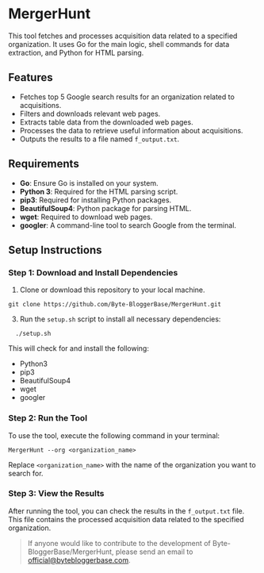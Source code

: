 # MergerHunt
This tool fetches and processes acquisition data related to a specified organization. It uses Go for the main logic, shell commands for data extraction, and Python for HTML parsing.

## Features

- Fetches top 5 Google search results for an organization related to acquisitions.
- Filters and downloads relevant web pages.
- Extracts table data from the downloaded web pages.
- Processes the data to retrieve useful information about acquisitions.
- Outputs the results to a file named `f_output.txt`.

## Requirements

- **Go**: Ensure Go is installed on your system.
- **Python 3**: Required for the HTML parsing script.
- **pip3**: Required for installing Python packages.
- **BeautifulSoup4**: Python package for parsing HTML.
- **wget**: Required to download web pages.
- **googler**: A command-line tool to search Google from the terminal.

## Setup Instructions

### Step 1: Download and Install Dependencies

1. Clone or download this repository to your local machine.
 ```
 git clone https://github.com/Byte-BloggerBase/MergerHunt.git
 ```

3. Run the `setup.sh` script to install all necessary dependencies:

 ```
   ./setup.sh
 ```

This will check for and install the following:

- Python3
- pip3
- BeautifulSoup4
- wget
- googler

### Step 2: Run the Tool

To use the tool, execute the following command in your terminal:

```
MergerHunt --org <organization_name>
```

Replace `<organization_name>` with the name of the organization you want to search for.

### Step 3: View the Results

After running the tool, you can check the results in the `f_output.txt` file. This file contains the processed acquisition data related to the specified organization.

> If anyone would like to contribute to the development of Byte-BloggerBase/MergerHunt, please send an email to official@bytebloggerbase.com.
